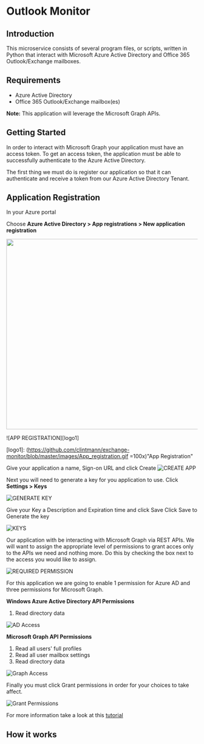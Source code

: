 # Outlook Monitor

## Introduction

This microservice consists of several program files, or scripts, written in Python that interact 
with Microsoft Azure Active Directory and Office 365 Outlook/Exchange mailboxes.

## Requirements
* Azure Active Directory
* Office 365 Outlook/Exchange mailbox(es)

**Note:** This application will leverage the Microsoft Graph APIs.

## Getting Started
In order to interact with Microsoft Graph your application must have an access token. 
To get an access token, the application must be able to successfully authenticate to the 
Azure Active Directory.  

The first thing we must do is register our application so that it can authenticate and 
receive a token from our Azure Active Directory Tenant.

## Application Registration

In your Azure portal

Choose **Azure Active Directory > App registrations > New application registration**

<img src= "https://github.com/clintmann/exchange-monitor/blob/master/images/App_registration.gif" width="700" height="500" />

![APP REGISTRATION][logo1]

[logo1]: (https://github.com/clintmann/exchange-monitor/blob/master/images/App_registration.gif =100x)"App Registration"
 
Give your application a name, Sign-on  URL and click Create
![CREATE APP][logo2]

[logo2]: https://github.com/clintmann/exchange-monitor/blob/master/images/Create_app.gif "Create App"
 
Next you will need to generate a key for you application to use. 
Click **Settings > Keys**

![GENERATE KEY][logo3]

[logo3]: https://github.com/clintmann/exchange-monitor/blob/master/images/Settings_generate_key.gif "Generate Key"

Give your Key a Description and Expiration time and click Save Click Save to Generate the key

![KEYS][logo4]

[logo4]: https://github.com/clintmann/exchange-monitor/blob/master/images/Keys.gif "Key"
 
Our application with be interacting with Microsoft Graph via REST APIs. We will want to assign the appropriate level of permissions to grant acces only to the APIs we need and nothing more. 
Do this by checking the box next to the access you would like to assign. 


![REQUIRED PERMISSION][logo6]

[logo6]: https://github.com/clintmann/exchange-monitor/blob/master/images/Required_permission.gif "Required Permission"

For this application we are going to enable 1 permission for Azure AD and three permissions for Microsoft Graph.

**Windows Azure Active Directory API Permissions**
1. Read directory data


![AD Access][logo7]

[logo7]: https://github.com/clintmann/exchange-monitor/blob/master/images/Enable_Access_AzureAD.gif "AD Access"
 

**Microsoft Graph API Permissions**
1. Read all users' full profiles
2. Read all user mailbox settings
3. Read directory data


![Graph Access][logo8]

[logo8]: https://github.com/clintmann/exchange-monitor/blob/master/images/Enable_Access_Graph.gif "Graph Access"
 
 
Finally you must click Grant permissions in order for your choices to take affect.


![Grant Permissions][logo9]

[logo9]: https://github.com/clintmann/exchange-monitor/blob/master/images/Grant_permissions.gif "Grant Permissions"
 


For more information take a look at this [tutorial](https://docs.microsoft.com/en-us/azure/active-directory-b2c/tutorial-register-applications#register-a-web-app)

## How it works

